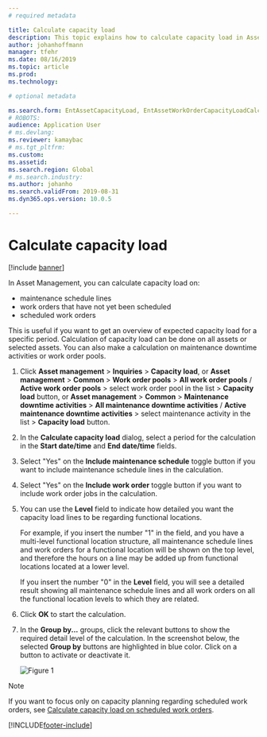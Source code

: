 ```yaml
---
# required metadata

title: Calculate capacity load
description: This topic explains how to calculate capacity load in Asset Management.
author: johanhoffmann
manager: tfehr
ms.date: 08/16/2019
ms.topic: article
ms.prod: 
ms.technology: 

# optional metadata

ms.search.form: EntAssetCapacityLoad, EntAssetWorkOrderCapacityLoadCalculate, EntAssetWorkOrderCapacityLoad 
# ROBOTS: 
audience: Application User
# ms.devlang: 
ms.reviewer: kamaybac
# ms.tgt_pltfrm: 
ms.custom: 
ms.assetid: 
ms.search.region: Global
# ms.search.industry: 
ms.author: johanho
ms.search.validFrom: 2019-08-31
ms.dyn365.ops.version: 10.0.5

---
```


# Calculate capacity load

[!include [banner](../../includes/banner.md)]


In Asset Management, you can calculate capacity load on:

- maintenance schedule lines  
- work orders that have not yet been scheduled  
- scheduled work orders

This is useful if you want to get an overview of expected capacity load for a specific period. Calculation of capacity load can be done on all assets or selected assets. You can also make a calculation on maintenance downtime activities or work order pools.

1. Click **Asset management** > **Inquiries** > **Capacity load**, or **Asset management** > **Common** > **Work order pools** > **All work order pools** / **Active work order pools** > select work order pool in the list > **Capacity load** button, or **Asset management** > **Common** > **Maintenance downtime activities** > **All maintenance downtime activities** / **Active maintenance downtime activities** > select maintenance activity in the list > **Capacity load** button.

2. In the **Calculate capacity load** dialog, select a period for the calculation in the **Start date/time** and **End date/time** fields.

3. Select "Yes" on the **Include maintenance schedule** toggle button if you want to include maintenance schedule lines in the calculation.

4. Select "Yes" on the **Include work order** toggle button if you want to include work order jobs in the calculation.

5. You can use the **Level** field to indicate how detailed you want the capacity load lines to be regarding functional locations. 

    For example, if you insert the number "1" in the field, and you have a multi-level functional location structure, all maintenance schedule lines and work orders for a functional location will be shown on the top level, and therefore the hours on a line may be added up from functional locations located at a lower level. 
    
    If you insert the number "0" in the **Level** field, you will see a detailed result showing all maintenance schedule lines and all work orders on all the functional location levels to which they are related.

6. Click **OK** to start the calculation.

7. In the **Group by...** groups, click the relevant buttons to show the required detail level of the calculation. In the screenshot below, the selected **Group by** buttons are highlighted in blue color. Click on a button to activate or deactivate it.

    ![Figure 1](media/01-capacity-planning.png)

>[!NOTE]
>If you want to focus only on capacity planning regarding scheduled work orders, see [Calculate capacity load on scheduled work orders](../work-order-scheduling/calculate-capacity-load-on-scheduled-work-orders.md).



[!INCLUDE[footer-include](../../../includes/footer-banner.md)]